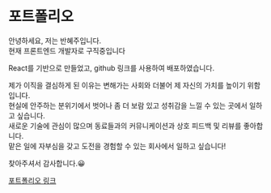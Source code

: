 # 포트폴리오

안녕하세요, 저는 반혜주입니다.  
현재 프론트엔드 개발자로 구직중입니다  
  
React를 기반으로 만들었고, github 링크를 사용하여 배포하였습니다.  
  
제가 이직을 결심하게 된 이유는 변해가는 사회와 더불어 제 자신의 가치를 높이기 위함입니다.  
현실에 안주하는 분위기에서 벗어나 좀 더 보람 있고 성취감을 느낄 수 있는 곳에서 일하고 싶습니다.  
새로운 기술에 관심이 많으며 동료들과의 커뮤니케이션과 상호 피드백 및 리뷰를 좋아합니다.  
맡은 일에 자부심을 갖고 도전을 경험할 수 있는 회사에서 일하고 싶습니다!  
  
찾아주셔서 감사합니다.😀

[포트폴리오 링크](https://hjban-dev.github.io/portfolio)